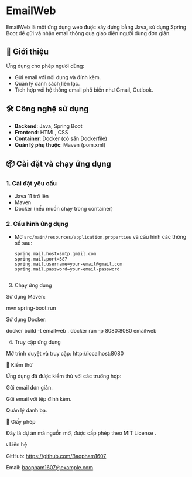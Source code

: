 # EmailWeb

EmailWeb là một ứng dụng web được xây dựng bằng Java, sử dụng Spring Boot để gửi và nhận email thông qua giao diện người dùng đơn giản.

## 🚀 Giới thiệu

Ứng dụng cho phép người dùng:

- Gửi email với nội dung và đính kèm.
- Quản lý danh sách liên lạc.
- Tích hợp với hệ thống email phổ biến như Gmail, Outlook.

## 🛠️ Công nghệ sử dụng

- **Backend**: Java, Spring Boot
- **Frontend**: HTML, CSS
- **Container**: Docker (có sẵn Dockerfile)
- **Quản lý phụ thuộc**: Maven (pom.xml)

## 📦 Cài đặt và chạy ứng dụng

### 1. Cài đặt yêu cầu

- Java 11 trở lên
- Maven
- Docker (nếu muốn chạy trong container)

### 2. Cấu hình ứng dụng

- Mở `src/main/resources/application.properties` và cấu hình các thông số sau:

  ```properties
  spring.mail.host=smtp.gmail.com
  spring.mail.port=587
  spring.mail.username=your-email@gmail.com
  spring.mail.password=your-email-password


3. Chạy ứng dụng

Sử dụng Maven:

mvn spring-boot:run


Sử dụng Docker:

docker build -t emailweb .
docker run -p 8080:8080 emailweb

4. Truy cập ứng dụng

Mở trình duyệt và truy cập: http://localhost:8080

🧪 Kiểm thử

Ứng dụng đã được kiểm thử với các trường hợp:

Gửi email đơn giản.

Gửi email với tệp đính kèm.

Quản lý danh bạ.

📄 Giấy phép

Đây là dự án mã nguồn mở, được cấp phép theo MIT License
.

📞 Liên hệ

GitHub: https://github.com/Baopham1607

Email: baopham1607@example.com
